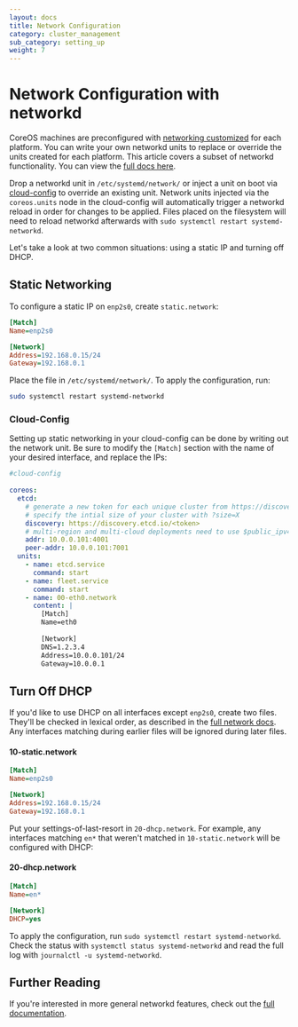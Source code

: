 ```yaml
---
layout: docs
title: Network Configuration
category: cluster_management
sub_category: setting_up
weight: 7
---
```


# Network Configuration with networkd

CoreOS machines are preconfigured with [networking customized]({{site.url}}/docs/sdk-distributors/distributors/notes-for-distributors) for each platform. You can write your own networkd units to replace or override the units created for each platform. This article covers a subset of networkd functionality. You can view the [full docs here](http://www.freedesktop.org/software/systemd/man/systemd-networkd.service.html).

Drop a networkd unit in `/etc/systemd/network/` or inject a unit on boot via [cloud-config]({{site.url}}/docs/cluster-management/setup/cloudinit-cloud-config/#coreos) to override an existing unit. Network units injected via the `coreos.units` node in the cloud-config will automatically trigger a networkd reload in order for changes to be applied. Files placed on the filesystem will need to reload networkd afterwards with `sudo systemctl restart systemd-networkd`.

Let's take a look at two common situations: using a static IP and turning off DHCP.

## Static Networking

To configure a static IP on `enp2s0`, create `static.network`:

```ini
[Match]
Name=enp2s0

[Network]
Address=192.168.0.15/24
Gateway=192.168.0.1
```

Place the file in `/etc/systemd/network/`. To apply the configuration, run:

```sh
sudo systemctl restart systemd-networkd
```

### Cloud-Config

Setting up static networking in your cloud-config can be done by writing out the network unit. Be sure to modify the `[Match]` section with the name of your desired interface, and replace the IPs:

```yaml
#cloud-config
 
coreos:
  etcd:
    # generate a new token for each unique cluster from https://discovery.etcd.io/new?size=3
    # specify the intial size of your cluster with ?size=X
    discovery: https://discovery.etcd.io/<token>
    # multi-region and multi-cloud deployments need to use $public_ipv4
    addr: 10.0.0.101:4001
    peer-addr: 10.0.0.101:7001
  units:
    - name: etcd.service
      command: start
    - name: fleet.service
      command: start
    - name: 00-eth0.network
      content: |
        [Match]
        Name=eth0
 
        [Network]
        DNS=1.2.3.4
        Address=10.0.0.101/24
        Gateway=10.0.0.1
```

## Turn Off DHCP

If you'd like to use DHCP on all interfaces except `enp2s0`, create two files. They'll be checked in lexical order, as described in the [full network docs](http://www.freedesktop.org/software/systemd/man/systemd-networkd.service.html). Any interfaces matching during earlier files will be ignored during later files.

#### 10-static.network

```ini
[Match]
Name=enp2s0

[Network]
Address=192.168.0.15/24
Gateway=192.168.0.1
```

Put your settings-of-last-resort in `20-dhcp.network`. For example, any interfaces matching `en*` that weren't matched in `10-static.network` will be configured with DHCP:

#### 20-dhcp.network

```ini
[Match]
Name=en*

[Network]
DHCP=yes
```

To apply the configuration, run `sudo systemctl restart systemd-networkd`. Check the status with `systemctl status systemd-networkd` and read the full log with `journalctl -u systemd-networkd`.

## Further Reading

If you're interested in more general networkd features, check out the [full documentation](http://www.freedesktop.org/software/systemd/man/systemd-networkd.service.html).
